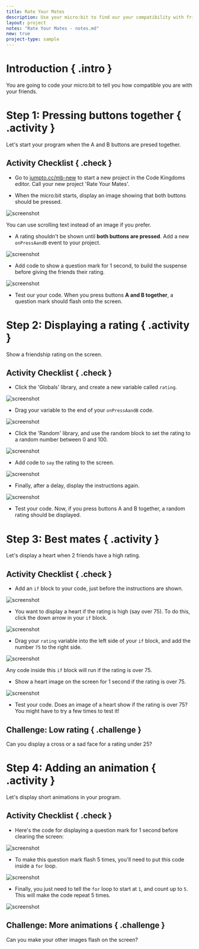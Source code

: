 ```yaml
---
title: Rate Your Mates
description: Use your micro:bit to find our your compatibility with friends!
layout: project
notes: "Rate Your Mates - notes.md"
new: true
project-type: sample
---
```


# Introduction { .intro }

You are going to code your micro:bit to tell you how compatible you are with your friends.

# Step 1: Pressing buttons together { .activity }

Let's start your program when the A and B buttons are presed together.

## Activity Checklist { .check }

+ Go to <a href="http://jumpto.cc/mb-new" target="_blank">jumpto.cc/mb-new</a> to start a new project in the Code Kingdoms editor. Call your new project 'Rate Your Mates'.

+ When the micro:bit starts, display an image showing that both buttons should be pressed.

![screenshot](images/rate-start-img.png)

You can use scrolling text instead of an image if you prefer.

+ A rating shouldn't be shown until __both buttons are pressed__. Add a new `onPressAandB` event to your project.

![screenshot](images/rate-event-ab.png)

+ Add code to show a question mark for 1 second, to build the suspense before giving the friends their rating.

![screenshot](images/rate-question.png)

+ Test our your code. When you press buttons __A and B together__, a question mark should flash onto the screen.

# Step 2: Displaying a rating { .activity }

Show a friendship rating on the screen.

## Activity Checklist { .check }

+ Click the 'Globals' library, and create a new variable called `rating`.

![screenshot](images/rate-rating.png)

+ Drag your variable to the end of your `onPressAandB` code.

![screenshot](images/rate-rating-set.png)

+ Click the 'Random' library, and use the random block to set the rating to a random number between 0 and 100.

![screenshot](images/rate-rating-random.png)

+ Add code to `say` the rating to the screen.

![screenshot](images/rate-rating-say.png)

+ Finally, after a delay, display the instructions again.

![screenshot](images/rate-end-inst.png)

+ Test your code. Now, if you press buttons A and B together, a random rating should be displayed.

# Step 3: Best mates { .activity }

Let's display a heart when 2 friends have a high rating.

## Activity Checklist { .check }

+ Add an `if` block to your code, just before the instructions are shown.

![screenshot](images/rate-if.png)

+ You want to display a heart if the rating is high (say over 75). To do this, click the down arrow in your `if` block.

![screenshot](images/rate-condition.png)

+ Drag your `rating` variable into the left side of your `if` block, and add the number `75` to the right side.

![screenshot](images/rate-75.png)

Any code inside this `if` block will run if the rating is over 75.

+ Show a heart image on the screen for 1 second if the rating is over 75.

![screenshot](images/rate-heart.png)

+ Test your code. Does an image of a heart show if the rating is over 75? You might have to try a few times to test it!

## Challenge: Low rating { .challenge }
Can you display a cross or a sad face for a rating under 25?

# Step 4: Adding an animation { .activity }

Let's display short animations in your program.

## Activity Checklist { .check }

+ Here's the code for displaying a question mark for 1 second before clearing the screen:

![screenshot](images/rate-question-code.png)

+ To make this question mark flash 5 times, you'll need to put this code inside a `for` loop.

![screenshot](images/rate-for.png)

+ Finally, you just need to tell the `for` loop to start at `1`, and count up to `5`. This will make the code repeat 5 times.

![screenshot](images/rate-1-5.png)

## Challenge: More animations { .challenge }
Can you make your other images flash on the screen?